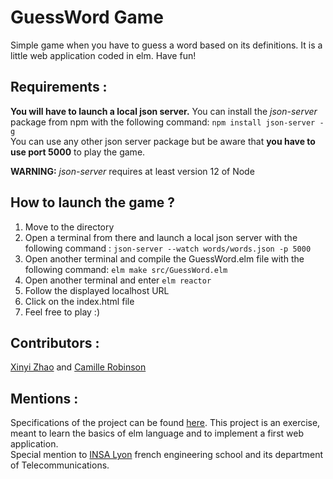 # GuessWord Game
Simple game when you have to guess a word based on its definitions.
It is a little web application coded in elm.
Have fun!

## Requirements :
**You will have to launch a local json server.**
You can install the *json-server* package from npm with the following command: `npm install json-server -g`  
You can use any other json server package but be aware that **you have to use port 5000** to play the game.

**WARNING:** *json-server* requires at least version 12 of Node


## How to launch the game ?
1. Move to the directory
2. Open a terminal from there and launch a local json server with the following command : `json-server --watch words/words.json -p 5000`
3. Open another terminal and compile the GuessWord.elm file with the following command: `elm make src/GuessWord.elm`
3. Open another terminal and enter `elm reactor`
4. Follow the displayed localhost URL
5. Click on the index.html file
6. Feel free to play :)


## Contributors :
[Xinyi Zhao](https://github.com/Xinyi25) and [Camille Robinson](https://github.com/camileen)

## Mentions :
Specifications of the project can be found [here](https://github.com/camileen/elp/tree/master/elm/projet).
This project is an exercise, meant to learn the basics of elm language and to implement a first web application.  
Special mention to [INSA Lyon](https://www.insa-lyon.fr/[]) french engineering school and its department of Telecommunications.


